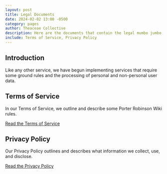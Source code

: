 ```yaml
---
layout: post
title: Legal Documents
date: 2024-02-02 13:00 -0500
category: pages
author: Theaceae Collective
description: Here are the documents that contain the legal mumbo jumbo.
include: Terms of Service, Privacy Policy
---
```


## Introduction

Like any other service, we have begun implementing services that require some ground rules and the processing of personal and non-personal user data.

## Terms of Service

In our Terms of Service, we outline and describe some Porter Robinson Wiki rules.

[Read the Terms of Service](/legal/terms)

## Privacy Policy

Our Privacy Policy outlines and describes what information we collect, use, and disclose.

[Read the Privacy Policy](/legal/privacy)
